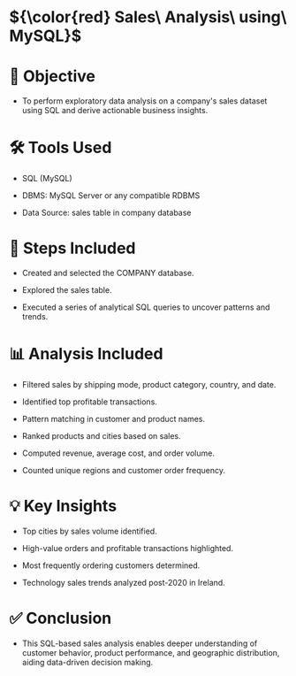 # ${\color{red} Sales\ Analysis\ using\ MySQL}$
# 📌 Objective
- To perform exploratory data analysis on a company's sales dataset using SQL and derive actionable business insights.

# 🛠️ Tools Used
- SQL (MySQL)

- DBMS: MySQL Server or any compatible RDBMS

- Data Source: sales table in company database

# 🔄 Steps Included
- Created and selected the COMPANY database.

- Explored the sales table.

- Executed a series of analytical SQL queries to uncover patterns and trends.

# 📊 Analysis Included
- Filtered sales by shipping mode, product category, country, and date.

- Identified top profitable transactions.

- Pattern matching in customer and product names.

- Ranked products and cities based on sales.

- Computed revenue, average cost, and order volume.

- Counted unique regions and customer order frequency.

# 💡 Key Insights
- Top cities by sales volume identified.

- High-value orders and profitable transactions highlighted.

- Most frequently ordering customers determined.

- Technology sales trends analyzed post-2020 in Ireland.

# ✅ Conclusion
- This SQL-based sales analysis enables deeper understanding of customer behavior, product performance, and geographic distribution, aiding data-driven decision making.
